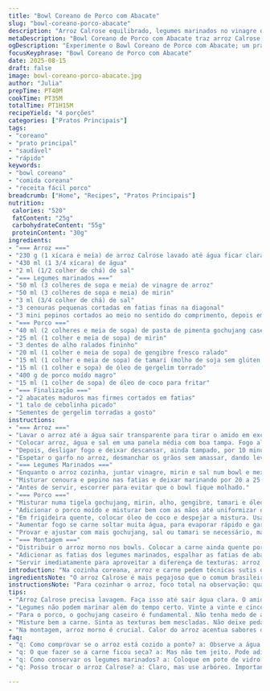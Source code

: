 ```yaml
---
title: "Bowl Coreano de Porco com Abacate"
slug: "bowl-coreano-porco-abacate"
description: "Arroz Calrose equilibrado, legumes marinados no vinagre de arroz e mirin com toque crocante, carne de porco moída temperada na medida certa com gochujang caseiro e gengibre, finalizado com abacate cremoso e cebolinha fresca. Troquei molho shoyu comum por tamari para menos sódio e usei óleo de coco no lugar do vegetal, deixando o prato mais aromático. Aprendi que o segredo está no ponto certo da carne: caramelizada, sem ficar ressecada. Legumes não devem marinar tempo demais pra não perder textura. Detalhes no preparo do arroz e microtemperos fazem toda diferença aqui."
metaDescription: "Bowl Coreano de Porco com Abacate traz arroz Calrose equilibrado, carne de porco saborosa, legumes crocantes e abacate cremoso para 4 porções."
ogDescription: "Experimente o Bowl Coreano de Porco com Abacate; um prato equilibrado com sabores intensos e texturas surpreendentes."
focusKeyphrase: "Bowl Coreano de Porco com Abacate"
date: 2025-08-15
draft: false
image: bowl-coreano-porco-abacate.jpg
author: "Julia"
prepTime: PT40M
cookTime: PT35M
totalTime: PT1H15M
recipeYield: "4 porções"
categories: ["Pratos Principais"]
tags:
- "coreano"
- "prato principal"
- "saudável"
- "rápido"
keywords:
- "bowl coreano"
- "comida coreana"
- "receita fácil porco"
breadcrumb: ["Home", "Recipes", "Pratos Principais"]
nutrition: 
 calories: "520"
 fatContent: "25g"
 carbohydrateContent: "55g"
 proteinContent: "30g"
ingredients:
- "=== Arroz ==="
- "230 g (1 xícara e meia) de arroz Calrose lavado até água ficar clara"
- "430 ml (1 3/4 xícara) de água"
- "2 ml (1/2 colher de chá) de sal"
- "=== Legumes marinados ==="
- "50 ml (3 colheres de sopa e meia) de vinagre de arroz"
- "50 ml (3 colheres de sopa e meia) de mirin"
- "3 ml (3/4 colher de chá) de sal"
- "3 cenouras pequenas cortadas em fatias finas na diagonal"
- "3 mini pepinos cortados ao meio no sentido do comprimento, depois em fatias finas tipo meia-lua"
- "=== Porco ==="
- "40 ml (2 colheres e meia de sopa) de pasta de pimenta gochujang caseira (flambar para tirar o fogo se preferir)"
- "25 ml (1 colher e meia de sopa) de mirin"
- "3 dentes de alho ralados fininho"
- "20 ml (1 colher e meia de sopa) de gengibre fresco ralado"
- "15 ml (1 colher e meia de sopa) de tamari (molho de soja sem glúten, menos salgado)"
- "15 ml (1 colher e sopa) de óleo de gergelim torrado"
- "400 g de porco moído magro"
- "15 ml (1 colher de sopa) de óleo de coco para fritar"
- "=== Finalização ==="
- "2 abacates maduros mas firmes cortados em fatias"
- "1 talo de cebolinha picado"
- "Sementes de gergelim torradas a gosto"
instructions:
- "=== Arroz ==="
- "Lavar o arroz até a água sair transparente para tirar o amido em excesso; isso evita arroz grudento demais depois."
- "Colocar arroz, água e sal em uma panela média com boa tampa. Fogo alto até ferver, então abaixar para fogo mínimo e deixar cozinhando por uns 14 minutos, com tampa, pra água ser absorvida devagar."
- "Depois, desligar fogo e deixar descansar, ainda tampado, por 10 minutos. Isso evita grãos murchos ou queimados no fundo."
- "Espetar o garfo no arroz, desmanchar os grãos sem amassar, dando leve mexida pra abrir caminho para o vapor."
- "=== Legumes Marinados ==="
- "Enquanto o arroz cozinha, juntar vinagre, mirin e sal num bowl e mexer até o sal dissolver."
- "Misturar cenoura e pepino nas fatias e deixar marinando por 20 a 25 minutos. Não mais que isso, senão viram picles muito moles e perdem crocância."
- "Antes de servir, escorrer para evitar que o bowl fique molhado."
- "=== Porco ==="
- "Misturar numa tigela gochujang, mirin, alho, gengibre, tamari e óleo de gergelim. O óleo é fundamental pra dar sabor na carne e evitar que resseque na panela."
- "Adicionar o porco moído e misturar bem com as mãos até uniformizar os temperos. Essa etapa é crucial para carne ficar saborosa por igual."
- "Em frigideira quente, colocar óleo de coco e despejar a mistura. Usar colher de pau pra ir separando os pedaços e mexer frequentemente para caramelizar, formando aquelas bordas douradas que dão textura."
- "Aumentar fogo se carne soltar muita água, para evaporar rápido e garantir crocância. Isso deve levar entre 9 a 12 minutos dependendo do fogão."
- "Provar e ajustar com mais gochujang, sal ou tamari se necessário, mas sem exagerar para não ficar salgado."
- "=== Montagem ==="
- "Distribuir o arroz morno nos bowls. Colocar a carne ainda quente por cima, regando com um pouco do suco que se formou na panela, pois está cheio de sabor."
- "Adicionar as fatias dos legumes marinados, espalhar as fatias de abacate e finalizar com cebolinha picada e sementes de gergelim por cima. Dá um contraste visual e de sabor."
- "Servir imediatamente para aproveitar a diferença de texturas: arroz macio, carne caramelizada, legumes crocantes e abacate cremoso."
introduction: "Na cozinha coreana, arroz e carne pedem técnicas sutis que nem todo mundo sabe explicar. Já queimei carne demais e deixei legumes moles, perdi ponto. Mudei ingredientes e tempos até achar o equilíbrio – a essência é sentir a textura do arroz, o aroma da carne na frigideira quando começa a dourar, o aroma do gengibre fresco junto do gochujang que esquenta sem queimar. Acrescentei tamari no lugar do shoyu e óleo de coco no lugar de vegetal para aroma mais rico, e substituí um pouco do vinagre de arroz para realçar o fresco sem deixar ácido demais. A simplicidade é uma aposta, mas as pequenas nuances fazem toda diferença."
ingredientsNote: "O arroz Calrose é mais pegajoso que o comum brasileiro, tem grãos curtos, ótimo para segurar o molho. Se não achar, substitua por arroz arbóreo, lavando bem para tirar amido. O vinagre de arroz é fundamental nas marinadas: traz acidez leve, diferente do vinagre branco comum. Já o mirin, doce e alcoólico, ajuda a equilibrar e carmelizar. Na falta de pasta gochujang, misture pasta de pimenta com um toque de melaço, soja fermentada e vinagre de arroz. O óleo de gergelim torrado é potente mas essencial para o sabor ligeiramente defumado - não substitua por óleo comum. Quando não achar tamari, use shoyu com pouco sal. Para óleo vegetal, indico óleo de coco para apoiar o sabor do gengibre e pimenta, mas use o que tiver."
instructionsNote: "Para cozinhar o arroz, foco total na observação: quando ferver, abaixe fogo, não mexa a panela, tampa sempre para vaporizar. Descansar é tão importante quanto o cozimento. Nos legumes, marinar o tempo ideal dá crocância. Passar disso, vira água e perde graça. Na carne, o segredo está em deixar um caramelizado uniforme; mexa sempre e vá sentindo cheiro da carne tentando queimar, reajuste na hora. Quando a frigideira soltar cheiro de queimado forte, abaixe fogo. Ao montar, sirva tudo fresco: quente, frio e cremoso. Usar colher de pau para carne evita que ela vire patê, mantém pedaços. Cozinhar gochujang diretamente na panela ajuda a despertar aromas que não saem só misturando de última hora."
tips:
- "Arroz Calrose precisa lavagem. Faça isso até sair água clara. O amido gruda os grãos. Água na medida é importante. Cocção em fogo baixo é essencial. Não mexa."
- "Legumes não podem marinar além do tempo certo. Vinte a vinte e cinco minutos são suficientes. Depois disso, viriam picles moles. Marinada certa evita isso. Olho na crocância."
- "Para o porco, o gochujang caseiro é fundamental. Não tenha medo de ajustar. Adicione mais se necessário. O aceite bem quente ajuda a caramelizar rápido. Sensação crocante é o ideal."
- "Misture bem a carne. Sinta as texturas bem mescladas. Não deixe pedaços grandes. Frigideira deve ser aquecida antes de pôr o óleo de coco. Isso evita que a carne fique aguada."
- "Na montagem, arroz morno é crucial. Calor do arroz acentua sabores da carne. Regar com suco que se forma na frigideira faz diferença. Contraste de texturas é visual e gustativo."
faq:
- "q: Como comprovar se o arroz está cozido a ponto? a: Observe a água sumir, grãos soltos, não grudentos. Descanse tampado. Cheiro é forte."
- "q: O que fazer se a carne ficou seca? a: Mas não tem jeito. Pode adicionar mais molho. Um pouco de água quente. Fresco é melhor."
- "q: Como conservar os legumes marinados? a: Coloque em pote de vidro. Conserva bem. Pode durar uns dias. Verifique antes de usar."
- "q: Posso trocar o arroz Calrose? a: Claro, mas use arbóreo. Importante lavar bem para soltar amido. Cocção é similar, fique de olho."

---
```

